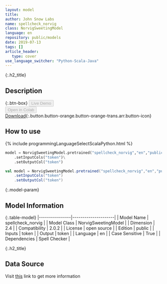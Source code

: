 ```yaml
---
layout: model
title: 
author: John Snow Labs
name: spellcheck_norvig
class: NorvigSweetingModel
language: en
repository: public/models
date: 2019-07-13
tags: []
article_header:
   type: cover
use_language_switcher: "Python-Scala-Java"
---
```


{:.h2_title}
## Description 




{:.btn-box}
<button class="button button-orange" disabled>Live Demo</button><br/><button class="button button-orange" disabled>Open in Colab</button><br/>[Download](https://s3.amazonaws.com/auxdata.johnsnowlabs.com/public/models/spellcheck_norvig_en_2.0.2_2.4_1563017660080.zip){:.button.button-orange.button-orange-trans.arr.button-icon}<br/>

## How to use 
<div class="tabs-box" markdown="1">

{% include programmingLanguageSelectScalaPython.html %}

```python
model = NorvigSweetingModel.pretrained("spellcheck_norvig","en","public/models")\
	.setInputCols("token")\
	.setOutputCol("token")
```

```scala
val model = NorvigSweetingModel.pretrained("spellcheck_norvig","en","public/models")
	.setInputCols("token")
	.setOutputCol("token")
```
</div>



{:.model-param}
## Model Information
{:.table-model}
|----------------|---------------------|
| Model Name     | spellcheck_norvig   |
| Model Class    | NorvigSweetingModel |
| Dimension      | 2.4                 |
| Compatibility  | 2.0.2               |
| License        | open source         |
| Edition        | public              |
| Inputs         | token               |
| Output         | token               |
| Language       | en                  |
| Case Sensitive | True                |
| Dependencies   | Spell Checker       |




{:.h2_title}
## Data Source
  
Visit [this](https://github.com/JohnSnowLabs/spark-nlp/tree/master/src/main/scala/com/johnsnowlabs/nlp/annotators/spell/norvig) link to get more information

